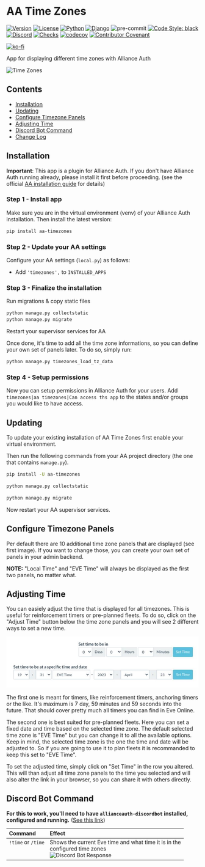 # AA Time Zones

<style>
table td {
    vertical-align: top;
}
</style>

[![Version](https://img.shields.io/pypi/v/aa-timezones?label=release)](https://pypi.org/project/aa-timezones/)
[![License](https://img.shields.io/github/license/ppfeufer/aa-timezones)](https://github.com/ppfeufer/aa-timezones/blob/master/LICENSE)
[![Python](https://img.shields.io/pypi/pyversions/aa-timezones)](https://pypi.org/project/aa-timezones/)
[![Django](https://img.shields.io/pypi/djversions/aa-timezones?label=django)](https://pypi.org/project/aa-timezones/)
![pre-commit](https://img.shields.io/badge/pre--commit-enabled-brightgreen?logo=pre-commit&logoColor=white)
[![Code Style: black](https://img.shields.io/badge/code%20style-black-000000.svg)](http://black.readthedocs.io/en/latest/)
[![Discord](https://img.shields.io/discord/790364535294132234?label=discord)](https://discord.gg/zmh52wnfvM)
[![Checks](https://github.com/ppfeufer/aa-timezones/actions/workflows/automated-checks.yml/badge.svg)](https://github.com/ppfeufer/aa-timezones/actions/workflows/automated-checks.yml)
[![codecov](https://codecov.io/gh/ppfeufer/aa-timezones/branch/master/graph/badge.svg?token=ZSRTW5FR4C)](https://codecov.io/gh/ppfeufer/aa-timezones)
[![Contributor Covenant](https://img.shields.io/badge/Contributor%20Covenant-2.1-4baaaa.svg)](https://github.com/ppfeufer/aa-timezones/blob/master/CODE_OF_CONDUCT.md)

[![ko-fi](https://ko-fi.com/img/githubbutton_sm.svg)](https://ko-fi.com/N4N8CL1BY)

App for displaying different time zones with Alliance Auth

![Time Zones](https://raw.githubusercontent.com/ppfeufer/aa-timezones/master/timezones/docs/time-zones.jpg)


## Contents

- [Installation](#installation)
- [Updating](#updating)
- [Configure Timezone Panels](#configure-timezone-panels)
- [Adjusting Time](#adjusting-time)
- [Discord Bot Command](#discord-bot-command)
- [Change Log](CHANGELOG.md)


## Installation

**Important**: This app is a plugin for Alliance Auth.
If you don't have Alliance Auth running already, please install it first before proceeding.
(see the official [AA installation guide](https://allianceauth.readthedocs.io/en/latest/installation/allianceauth.html)
for details)


### Step 1 - Install app

Make sure you are in the virtual environment (venv) of your Alliance Auth installation.
Then install the latest version:

```bash
pip install aa-timezones
```


### Step 2 - Update your AA settings

Configure your AA settings (`local.py`) as follows:

- Add `'timezones',` to `INSTALLED_APPS`


### Step 3 - Finalize the installation

Run migrations & copy static files

```bash
python manage.py collectstatic
python manage.py migrate
```

Restart your supervisor services for AA

Once done, it's time to add all the time zone informations, so you can define your
own set of panels later. To do so, simply run:

```bash
python manage.py timezones_load_tz_data
```


### Step 4 - Setup permissions

Now you can setup permissions in Alliance Auth for your users.
Add ``timezones|aa timezones|Can access ths app`` to the states and/or groups you would
like to have access.


## Updating

To update your existing installation of AA Time Zones first enable your virtual environment.

Then run the following commands from your AA project directory (the one that contains `manage.py`).

```bash
pip install -U aa-timezones
```

```bash
python manage.py collectstatic
```

```bash
python manage.py migrate
```

Now restart your AA supervisor services.


## Configure Timezone Panels
Per default there are 10 additional time zone panels that are displayed (see first image).
If you want to change those, you can create your own set of panels in your admin backend.

**NOTE:** "Local Time" and "EVE Time" will always be displayed as the first two panels,
no matter what.


## Adjusting Time

You can easiely adjust the time that is displayed for all timezones.
This is useful for reinforcement timers or pre-planned fleets. To do so,
click on the "Adjust Time" button below the time zone panels and you will see 2 different ways to set a new time.

![Adjusting Time](https://raw.githubusercontent.com/ppfeufer/aa-timezones/master/timezones/docs/adjust-time.jpg)

The first one is meant for timers, like reinforcement timers, anchoring timers or the like.
It's maximum is 7 day, 59 minutes and 59 seconds into the future. That should cover pretty much all
timers you can find in Eve Online.

The second one is best suited for pre-planned fleets. Here you can set a fixed date and time based
on the selected time zone. The default selected time zone is "EVE Time" but you can change it
to all the available options. Keep in mind, the selected time zone is the one the time and date will be adjusted to.
So if you are going to use it to plan fleets it is recommanded to keep this set to "EVE Time".

To set the adjusted time, simply click on "Set Time" in the row you altered. This will than adjust all
time zone panels to the time you selected and will also alter the link in your browser, so you can share it
with others directly.


## Discord Bot Command

**For this to work, you'll need to have `allianceauth-discordbot` installed, configured
and running.** ([See this link](https://github.com/pvyParts/allianceauth-discordbot))

| Command            | Effect                                                                                                                                                                                                             |
|:-------------------|:-------------------------------------------------------------------------------------------------------------------------------------------------------------------------------------------------------------------|
| `!time` or `/time` | Shows the current Eve time and what time it is in the <br/>configured time zones<br>![Discord Bot Response](https://raw.githubusercontent.com/ppfeufer/aa-timezones/master/timezones/docs/discordbot-response.jpg) |

